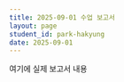```yaml
---
title: 2025-09-01 수업 보고서
layout: page
student_id: park-hakyung
date: 2025-09-01
---
```


여기에 실제 보고서 내용
